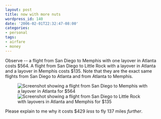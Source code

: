 ```yaml
---
layout: post
title: now with more nuts
wordpress_id: 140
date: '2006-02-01T22:32:47-08:00'
categories:
- personal
tags:
- airfare
- money
---
```

Observe -- a flight from San Diego to Memphis with one layover in Atlanta costs $564.  A flight from San Diego to Little
Rock with a layover in Atlanta and a layover in Memphis costs $135.  Note that they are the exact same flights from San
Diego to Atlanta and from Atlanta to Memphis. 

<figure class="aligncenter">
  <img src="san-mem-flight.png" 
    alt="Screenshot showing a flight from San Diego to Memphis with a layover in Atlanta for $564" >
  <img src="san-lit-flight.png" 
    alt="Screenshot showing a flight from San Diego to Little Rock with layovers in Atlanta and Memphis for $135" />
</figure>

Please explain to me why it costs $429 *less* to fly 137 miles *further*.
